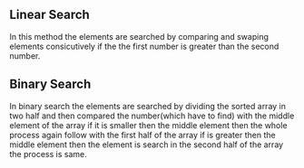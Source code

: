 ## Linear Search
In this method the elements are searched by comparing and swaping elements consicutively if the the first number is greater than the second number.

## Binary Search
In binary search the elements are searched by dividing the sorted array in two half and then compared the number(which have to find) with the middle element of the array if it is smaller then the middle element then the whole process again follow with the first half of the array if is greater then the middle element then the element is search in the second half of the array the process is same.